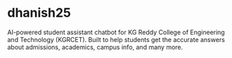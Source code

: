 # dhanish25
AI-powered student assistant chatbot for KG Reddy College of Engineering and Technology (KGRCET). Built to help students get the accurate answers about admissions, academics, campus info, and many more.
